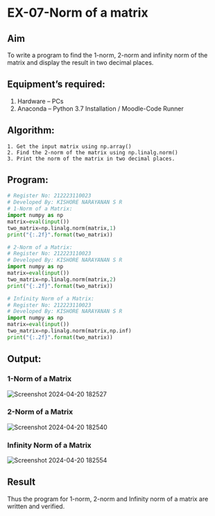 # EX-07-Norm of a matrix
## Aim
To write a program to find the 1-norm, 2-norm and infinity norm of the matrix and display the result in two decimal places.
## Equipment’s required:
1.	Hardware – PCs
2.	Anaconda – Python 3.7 Installation / Moodle-Code Runner
## Algorithm:
	1. Get the input matrix using np.array()   
    2. Find the 2-norm of the matrix using np.linalg.norm()
	3. Print the norm of the matrix in two decimal places.
## Program:
```Python
# Register No: 212223110023
# Developed By: KISHORE NARAYANAN S R
# 1-Norm of a Matrix:
import numpy as np
matrix=eval(input())
two_matrix=np.linalg.norm(matrix,1)
print("{:.2f}".format(two_matrix))

# 2-Norm of a Matrix:
# Register No: 212223110023
# Developed By: KISHORE NARAYANAN S R
import numpy as np
matrix=eval(input())
two_matrix=np.linalg.norm(matrix,2)
print("{:.2f}".format(two_matrix))

# Infinity Norm of a Matrix:
# Register No: 212223110023
# Developed By: KISHORE NARAYANAN S R
import numpy as np
matrix=eval(input())
two_matrix=np.linalg.norm(matrix,np.inf)
print("{:.2f}".format(two_matrix))
```
## Output:
### 1-Norm of a Matrix
![Screenshot 2024-04-20 182527](https://github.com/KISHORENARAYANANSR/Norm-of-a-matrix/assets/148202102/2fb680b7-3f12-4b73-8487-e757b4b436ac)


### 2-Norm of a Matrix
![Screenshot 2024-04-20 182540](https://github.com/KISHORENARAYANANSR/Norm-of-a-matrix/assets/148202102/abc60794-dbb1-4c26-b5d3-f6096f75da42)


### Infinity Norm of a Matrix
![Screenshot 2024-04-20 182554](https://github.com/KISHORENARAYANANSR/Norm-of-a-matrix/assets/148202102/4d04d8fd-f2e5-4427-9f65-97a7e9b6060d)


## Result
Thus the program for 1-norm, 2-norm and Infinity norm of a matrix are written and verified.
